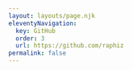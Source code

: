 ```yaml
---
layout: layouts/page.njk
eleventyNavigation:
  key: GitHub
  order: 3
  url: https://github.com/raphiz
permalink: false
---
```

